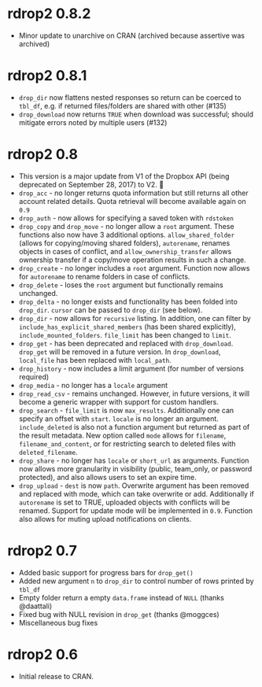 # rdrop2 0.8.2
* Minor update to unarchive on CRAN (archived because assertive was archived)


# rdrop2 0.8.1
* `drop_dir` now flattens nested responses so return can be coerced to `tbl_df`, e.g. if returned files/folders are shared with other (#135)
* `drop_download` now returns `TRUE` when download was successful; should mitigate errors noted by multiple users (#132)

# rdrop2 0.8 
* This version is a major update from V1 of the Dropbox API (being deprecated on September 28, 2017) to V2. 🎉
* `drop_acc` -  no longer returns quota information but still returns all other account related details. Quota retrieval will become available again on `0.9`
* `drop_auth` - now allows for specifying a saved token with `rdstoken`
* `drop_copy` and `drop_move` - no longer allow a `root` argument. These functions also now have 3 additional options. `allow_shared_folder` (allows for copying/moving shared folders), `autorename`, renames objects in cases of conflict, and `allow_ownership_transfer` allows ownership transfer if a copy/move operation results in such a change.
* `drop_create` - no longer includes a `root` argument. Function now allows for `autorename` to rename folders in case of conflicts. 
* `drop_delete` - loses the `root` argument but functionally remains unchanged.
* `drop_delta` - no longer exists and functionality has been folded into `drop_dir`. `cursor` can be passed to `drop_dir` (see below).
* `drop_dir` - now allows for `recursive` listing. In addition, one can filter by `include_has_explicit_shared_members` (has been shared explicitly), `include_mounted_folders`. `file_limit` has been changed to `limit`.
* `drop_get` - has been deprecated and replaced with `drop_download`. `drop_get` will be removed in a future version.  In `drop_download`, `local_file` has been replaced with `local_path`.
* `drop_history` - now includes a limit argument (for number of versions required)
* `drop_media` - no longer has a `locale` argument
* `drop_read_csv` - remains unchanged. However, in future versions, it will become a generic wrapper with support for custom handlers.
* `drop_search` - `file_limit` is now `max_results`. Additionally one can specify an offset with `start`. `locale` is no longer an argument. `include_deleted` is also not a function argument but returned as part of the result metadata. New option called `mode` allows for `filename`, `filename_and_content`, or for restricting search to deleted files with `deleted_filename`.
* `drop_share` - no longer has `locale` or `short_url` as arguments.  Function now allows more granularity in visibility (public, team_only, or password protected), and also allows users to set an expire time.
* `drop_upload` - `dest` is now `path`. Overwrite argument has been removed and replaced with mode, which can take overwrite or add. Additionally if `autorename` is set to TRUE, uploaded objects with conflicts will be renamed. Support for update mode will be implemented in `0.9`. Function also allows for muting upload notifications on clients.

# rdrop2 0.7  

* Added basic support for progress bars for `drop_get()`
* Added new argument `n` to `drop_dir` to control number of rows printed by `tbl_df`
* Empty folder return a empty `data.frame` instead of `NULL` (thanks @daattali)
* Fixed bug with NULL revision in `drop_get` (thanks @moggces)
* Miscellaneous bug fixes

# rdrop2 0.6

* Initial release to CRAN.
